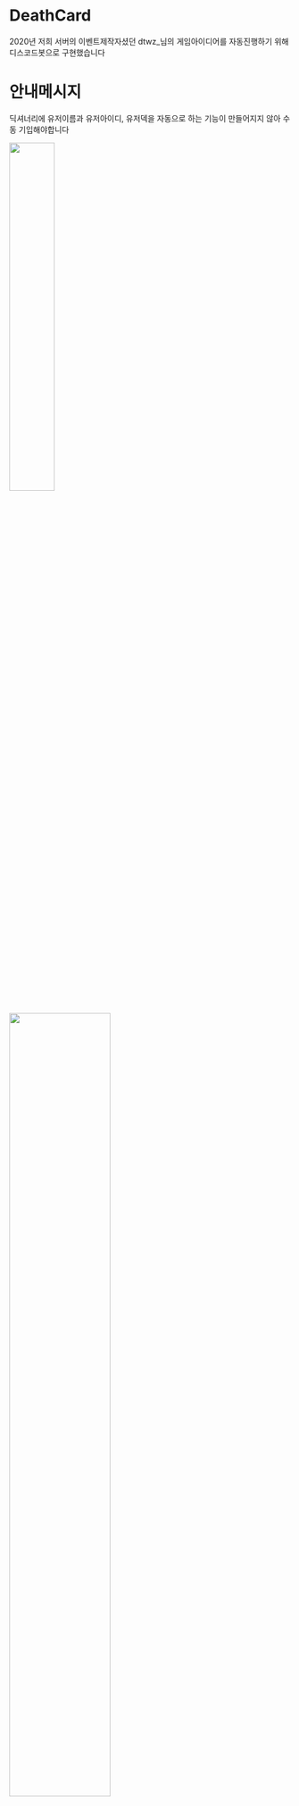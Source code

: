 # DeathCard
2020년 저희 서버의 이벤트제작자셨던 dtwz_님의 게임아이디어를 
자동진행하기 위해 디스코드봇으로 구현했습니다


# 안내메시지
딕셔너리에 유저이름과 유저아이디, 유저덱을 자동으로 하는 기능이 만들어지지 않아 수동 기입해야합니다

<img src="https://github.com/GAMZAMANDU/DeathCard/assets/157395300/e0147c33-84d7-4b7d-b767-1390579a0310" width="40%">
<img src="https://github.com/GAMZAMANDU/DeathCard/assets/157395300/9d8a3cab-066e-4b6c-84ca-4e88a9f59bba" width="60%">

마지막으로 봇토큰을 넣어주세요 

# 진행방법
### `ㅎ 게임시작`으로 게임을 시작합니다
<img src="https://github.com/GAMZAMANDU/DeathCard/assets/157395300/2847af3f-62ed-4f4a-a828-8205ee9db4b4" width="50%">
<br>
<br>

### 순서대로 카드제출을 요청하는 메시지가 DM으로 전송됩니다
<img src="https://github.com/GAMZAMANDU/DeathCard/assets/157395300/4f57b316-bf37-4d92-aa79-1aefb904cd19" width="50%">
<br>

아래 설렉트바를 누르면 제출할 카드를 선택할 수 있습니다
- 제출조건에 부합하지 않는 카드는 노출되지 않습니다
- 카드제출 시간은 60초입니다, 시간내에 제출하지 않는다면 랜덤한 카드가 제출됩니다.
<img src="https://github.com/GAMZAMANDU/DeathCard/assets/157395300/510b7b6d-4e26-4631-bedf-a49f0ef662e9" width="30%">
<br>
<br>

### 게임진행 상황이 게임을 시작한 채널에 전송됩니다
<img src="https://github.com/GAMZAMANDU/DeathCard/assets/157395300/e51662c3-bbc4-40f1-8884-899bcd609d53" width="30%">
<br>
<br>

### 게임이 끝나면 종료됩니다
<img src="https://github.com/GAMZAMANDU/DeathCard/assets/157395300/e42d0a24-e3de-4210-8f9b-b4b0943de092" width="20%">
<br>
<br>

# 추가적인 봇 명령어
1. `ㅎ 진행상황` ㅡ 게임의 모든 카드를 보여줍니다 (DM으로 전송됨)
<img src="https://github.com/GAMZAMANDU/DeathCard/assets/157395300/ed9cf546-2a21-453e-a9c7-0791ef79e1c5" width="20%">
<br>
<br>

2. `ㅎ 게임설명`
- 간단한 게임 설명메시지가 전송됩니다
<br>
<br>

# 게임규칙

**< 데스노트 카드게임 >**

개인전입니다.

순서를 정하고,돌아가면서 카드를 냅니다. 조건으로 인해 카드를 낼 수 없을 경우 카드 1장을 버립니다. 모든 유저가 가진 카드가 0장이 되면 게임이 끝납니다.
게임이 끝난 뒤, 낸 카드의 점수의 합이 가장 높은 사람이 승리합니다.


필수 카드 : 무조건 넣어야 하는 카드입니다.

**키라 카드** `+7` (2장)
> 다음 유저를 공격합니다.
> 공격을 받은 경우, 공격을 막는(키라 뒤에 낼 수 있는) 카드 또는 아무 때나 낼 수 있는 카드만 낼 수 있습니다.

**의사 카드** `+3`
> 아무 때나 낼 수 있습니다.

시민팀 선택 카드 : 이 중 하나만 무조건 넣어야 하는 카드입니다.

**경찰A 카드** `+6`
> 키라가 공격했을 때에만 낼 수 있습니다.

**경찰B 카드** `+3`
> 키라가 공격했을 때에만 낼 수 있습니다.
> 다시 자신의 차례가 돌아올 때까지 키라 카드를 아무도 사용하지 못하게 합니다.

특수 카드 : 이 중 4장만 무조건 가지고 있어야 합니다.

**건달 카드** `+3`
> 다른 모든 유저의 점수를 3점씩 깎습니다.

**주술사 카드** `+0`
> 다음 턴에 내는 카드의 점수가 12점으로 고정됩니다. 
> (12점으로 고정된 카드의 점수는 변하지 않습니다 , __주술사 효과를 받는 카드는 추가 점수 획득 능력이 발동되지 않습니다__)

**용병 카드** `+5`
> 공격받았을 때만 사용 가능합니다.
> 다음 턴, 시전자가 공격을 하는 효과 발동 시 이전 유저에게 공격 효과가 적용됩니다.

**마술사 카드** `+4`
> 다음 상대가 내는 카드의 점수를 1/2로 변경합니다. (소수값 버림)

**기자 카드** `+4`
> 카드를 낼 때 자신의 이전 또는 다음의 유저 둘 중 한 명을 지정하고
> 카드를 하나 지정, 
> 지정된 유저가 지정된 카드를 가지고 있으며, 그 카드를 낼 수 있는 상황인 경우
> 지정된 유저의 의지와 상관 없이 다음 턴에 해당 카드를 내게 합니다.
**엘 카드** `+3`
> 경찰 뒤에 사용할 수 있으며 다음 유저의 모든 카드를 확인합니다.

**니아 카드** `+7`
> 경찰 뒤에만 낼 수 있습니다.

**판사 카드** `+2`
> 점수가 가장 낮을 경우 아무 때나 사용 가능합니다.
> 이전 유저가 낸 카드의 점수를 추가로 획득합니다.

**테러리스트 카드** `+5`
> 공격받았을 때 사용 가능합니다.
> 다음 유저를 공격, 다음 유저가 카드를 버릴 경우 추가점수 4점을 획득합니다.

**영매 카드** `+10`
> 자신이 한 번 이상 카드를 버린 적이 있을 경우 아무 때나 사용 가능합니다.
> 공격받았을 때 사용 시 3점을 추가로 획득합니다.

**사제 카드** `+4`
> 자신의 카드가 3장 이하만큼 남을 경우 사용 가능합니다.
> 다음 순서의 사람의 카드 중 하나를 기도 카드(점수 +3, 효과: 다음/다다음 유저 점수 -3)로 변경합니다.
> *) 변경될 카드는 다음 순서의 사람이 결정합니다.

**좀비 카드**  `+5`
> 자신의 카드가 3장 이하일 때 사용 가능합니다.
> 1등까지 필요한 점수의 1/2를 추가로 획득합니다. (소수값 버림)

**사신 카드** `+2`
> 이전 유저가 카드를 버렸을 때 사용 가능합니다.
> 최근에 버려진 카드의 점수를 추가 획득하고, 그 카드의 효과를 발동합니다. 
> *) 효과는 발동 조건이 아닐 경우 발동하지 않음

**조커 카드** `+0`
> 이 카드를 버렸을 경우, 모든 유저(자신 제외)의 점수를 2점 깎고, 다음 유저를 공격합니다.

키라팀 선택 카드 : 이 중 하나만 무조건 넣어야 하는 카드입니다.

**키라X 카드** `+7`
> 키라 카드 뒤에 낼 수 있습니다. 다음 유저를 공격합니다.

**조력자 카드** `+5`
> 아무 때나 낼 수 있습니다.
> 다음 턴부터, 순서가 반대로 진행되며
> 다음 턴에 받는 공격 효과를 무시할 수 있습니다.

**암살자 카드** `+6`
> 의사와 경찰 카드 뒤에만 낼 수 있습니다.
> 다음 유저는 키라 카드를 내야 합니다.

**해커 카드** `+3`
> 다음 턴동안 경찰/의사 카드를 낸 유저를 다다음 턴에 공격받은 상태로 만듭니다.


# 미완성된 카드
해커의 효과가 다중적용 될 때 매끄럽지 못한 비정상적인 효과가 적용될 수 있습니다.
